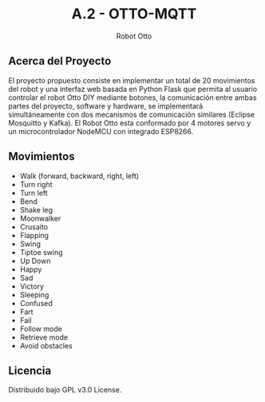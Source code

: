 <div align="center">

  <h1 align="center">A.2 - OTTO-MQTT</h1>

  <p align="center">
    Robot Otto 
</div>

## Acerca del Proyecto
El proyecto propuesto consiste en implementar un total de 20 movimientos del robot y una interfaz web basada en Python Flask que permita al usuario controlar el robot Otto DIY mediante botones, la comunicación entre ambas partes del proyecto, software y hardware, se implementará simultáneamente con dos mecanismos de comunicación similares (Eclipse Mosquitto y Kafka).
El Robot Otto esta conformado por 4 motores servo y un microcontrolador NodeMCU con integrado ESP8266. 

## Movimientos 
* Walk (forward, backward, right, left) 
* Turn right
* Turn left
* Bend
* Shake leg
* Moonwalker
* Crusaito
* Flapping
* Swing
* Tiptoe swing
* Up Down
* Happy
* Sad
* Victory
* Sleeping
* Confused
* Fart
* Fail
* Follow mode
* Retrieve mode
* Avoid obstacles


## Licencia
Distribuido bajo GPL v3.0 License.

<!-- PROJECT SHIELDS 
[![Issues][issues-shield]][issues-url]
[![GPL3 License][license-shield]][license-url]  -->

